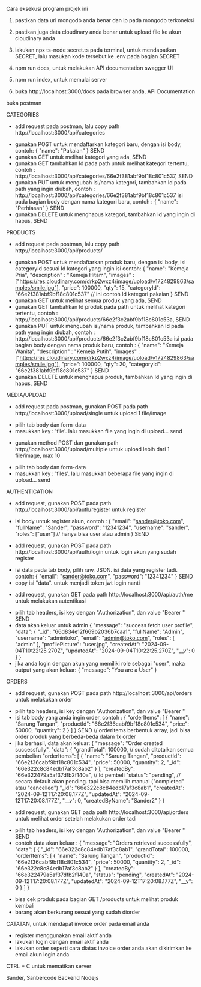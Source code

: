 Cara eksekusi program projek ini

1. pastikan data url mongodb anda benar dan ip pada mongodb terkoneksi
2. pastikan juga data cloudinary anda benar untuk upload file ke akun cloudinary anda
3. lakukan npx ts-node secret.ts pada terminal, untuk mendapatkan SECRET, lalu masukan kode tersebut ke .env pada bagian SECRET

4. npm run docs, untuk melakukan API documentation swagger UI
5. npm run index, untuk memulai server
6. buka http://localhost:3000/docs pada browser anda, API Documentation

buka postman

CATEGORIES
* add request pada postman, lalu copy path http://localhost:3000/api/categories
- gunakan POST untuk mendaftarkan kategori baru, dengan isi body, contoh:
{
    "name": "Pakaian"
}
SEND
- gunakan GET untuk melihat kategori yang ada, SEND
- gunakan GET tambahkan Id pada path untuk melihat kategori tertentu, contoh : http://localhost:3000/api/categories/66e2f381abf9bf18c801c537, SEND
- gunakan PUT untuk mengubah isi/nama kategori, tambahkan Id pada path yang ingin diubah, contoh : http://localhost:3000/api/categories/66e2f381abf9bf18c801c537
isi pada bagian body dengan nama kategori baru, contoh :
{
    "name": "Perhiasan"
} 
SEND
- gunakan DELETE untuk menghapus kategori, tambahkan Id yang ingin di hapus, SEND

PRODUCTS
* add request pada postman, lalu copy path http://localhost:3000/api/products/
- gunakan POST untuk mendaftarkan produk baru, dengan isi body, isi categoryId sesuai Id kategori yang ingin isi contoh:
{
    "name": "Kemeja Pria",
    "description" : "Kemeja Hitam",
    "images" : ["https://res.cloudinary.com/drkp2wxz4/image/upload/v1724829863/samples/smile.jpg"],
    "price": 100000,
    "qty": 15,
    "categoryId": "66e2f381abf9bf18c801c537"   // ini contoh Id kategori pakaian
}
SEND
- gunakan GET untuk melihat semua produk yang ada, SEND
- gunakan GET tambahkan Id produk pada path untuk melihat kategori tertentu, contoh : http://localhost:3000/api/products/66e2f3c2abf9bf18c801c53a, SEND
- gunakan PUT untuk mengubah isi/nama produk, tambahkan Id pada path yang ingin diubah, contoh : http://localhost:3000/api/products/66e2f3c2abf9bf18c801c53a
isi pada bagian body dengan nama produk baru, contoh :
{
    "name": "Kemeja Wanita",
    "description" : "Kemeja Putih",
    "images" : ["https://res.cloudinary.com/drkp2wxz4/image/upload/v1724829863/samples/smile.jpg"],
    "price": 100000,
    "qty": 20,
    "categoryId": "66e2f381abf9bf18c801c537"
}
SEND
- gunakan DELETE untuk menghapus produk, tambahkan Id yang ingin di hapus, SEND

MEDIA/UPLOAD
* add request pada postman, gunakan POST pada path http://localhost:3000/upload/single untuk upload 1 file/image
- pilih tab body dan form-data
- masukkan key : 'file'. lalu masukkan file yang ingin di upload... send
* gunakan method POST dan gunakan path http://localhost:3000/upload/multiple untuk upload lebih dari 1 file/image, max 10
- pilih tab body dan form-data
- masukkan key : 'files'. lalu masukkan beberapa file yang ingin di upload... send

AUTHENTICATION
* add request, gunakan POST pada path http://localhost:3000/api/auth/register untuk register
- isi body untuk register akun, contoh :
{ 
  "email": "sander@toko.com", 
  "fullName": "Sander",
  "password": "12341234",
  "username": "sander",
  "roles": ["user"]  // hanya bisa user atau admin
}
SEND
* add request, gunakan POST pada path http://localhost:3000/api/auth/login untuk login akun yang sudah register
- isi data pada tab body, pilih raw, JSON. isi data yang register tadi. contoh:
{
  "email": "sander@toko.com",
  "password": "12341234"
}
SEND
- copy isi "data". untuk menjadi token jwt login nanti
* add request, gunakan GET pada path http://localhost:3000/api/auth/me untuk melakukan autentikasi
- pilih tab headers, isi key dengan "Authorization", dan value "Bearer <paste token login yang tadi>"
SEND
- data akan keluar untuk admin
{
    "message": "success fetch user profile",
    "data": {
        "_id": "66d834e12f669b2036b7caa1",
        "fullName": "Admin",
        "username": "admintoko",
        "email": "admin@toko.com",
        "roles": [
            "admin"
        ],
        "profilePicture": "user.jpg",
        "createdAt": "2024-09-04T10:22:25.270Z",
        "updatedAt": "2024-09-04T10:22:25.270Z",
        "__v": 0
    }
}
- jika anda login dengan akun yang memiliki role sebagai "user", maka output yang akan keluar:
{
    "message": "You are a User"
}


ORDERS
* add request, gunakan POST pada path http://localhost:3000/api/orders untuk melakukan order
- pilih tab headers, isi key dengan "Authorization", dan value "Bearer <paste token login yang tadi>"
- isi tab body yang anda ingin order, contoh :
{
  "orderItems": [
    {
      "name": "Sarung Tangan",
      "productId": "66e2f36cabf9bf18c801c534", 
      "price": 50000,
      "quantity": 2
    }
  ]
}
SEND
// orderItems berbentuk array, jadi bisa order produk yang berbeda-beda dalam 1x order
- jika berhasil, data akan keluar:
{
    "message": "Order created successfully",
    "data": {
        "grandTotal": 100000,  // sudah ditotalkan semua pembelian
        "orderItems": [
            {
                "name": "Sarung Tangan",
                "productId": "66e2f36cabf9bf18c801c534",
                "price": 50000,
                "quantity": 2,
                "_id": "66e322c8c84edb17af3c8ab2"
            }
        ],
        "createdBy": "66e322479a5af37dfb2f140a",  // Id pembeli
        "status": "pending",  // secara default akan pending. tapi bisa memilih manual ("completed" atau "cancelled")
        "_id": "66e322c8c84edb17af3c8ab1",
        "createdAt": "2024-09-12T17:20:08.177Z",
        "updatedAt": "2024-09-12T17:20:08.177Z",
        "__v": 0,
        "createdByName": "Sander2"
    }
}

* add request, gunakan GET pada path http://localhost:3000/api/orders untuk melihat order setelah melakukan order tadi
- pilih tab headers, isi key dengan "Authorization", dan value "Bearer <paste token login yang tadi>"
SEND
- contoh data akan keluar :
{
    "message": "Orders retrieved successfully",
    "data": [
        {
            "_id": "66e322c8c84edb17af3c8ab1",
            "grandTotal": 100000,
            "orderItems": [
                {
                    "name": "Sarung Tangan",
                    "productId": "66e2f36cabf9bf18c801c534",
                    "price": 50000,
                    "quantity": 2,
                    "_id": "66e322c8c84edb17af3c8ab2"
                }
            ],
            "createdBy": "66e322479a5af37dfb2f140a",
            "status": "pending",
            "createdAt": "2024-09-12T17:20:08.177Z",
            "updatedAt": "2024-09-12T17:20:08.177Z",
            "__v": 0
        }
    ]
}


* bisa cek produk pada bagian GET /products untuk melihat produk kembali
* barang akan berkurang sesuai yang sudah diorder

CATATAN, untuk mendapat invoice order pada email anda
- register menggunakan email aktif anda
- lakukan login dengan email aktif anda
- lakukan order seperti cara diatas
invoice order anda akan dikirimkan ke email akun login anda

CTRL + C untuk mematikan server


Sander,
Sanbercode Backend Nodejs
